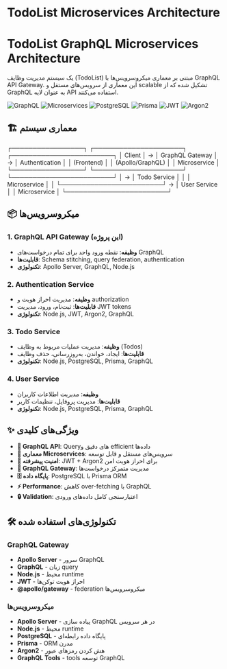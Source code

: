 # TodoList Microservices Architecture
# TodoList GraphQL Microservices Architecture

یک سیستم مدیریت وظایف (TodoList) مبتنی بر معماری میکروسرویس‌ها با GraphQL API Gateway. این معماری از سرویس‌های مستقل و scalable تشکیل شده که از GraphQL به عنوان لایه API استفاده می‌کنند.

![GraphQL](https://img.shields.io/badge/GraphQL-E10098?style=for-the-badge&logo=graphql&logoColor=white)
![Microservices](https://img.shields.io/badge/Microservices-Architecture-FF6B6B?style=for-the-badge)
![PostgreSQL](https://img.shields.io/badge/PostgreSQL-316192?style=for-the-badge&logo=postgresql&logoColor=white)
![Prisma](https://img.shields.io/badge/Prisma-3982CE?style=for-the-badge&logo=Prisma&logoColor=white)
![JWT](https://img.shields.io/badge/JWT-black?style=for-the-badge&logo=JSON%20web%20tokens)
![Argon2](https://img.shields.io/badge/Argon2-4B0082?style=for-the-badge)

## 🏗️ معماری سیستم

┌─────────────────┐ ┌─────────────────────┐ ┌────────────────────────┐
│ Client │ → │ GraphQL Gateway │ → │ Authentication │
│ (Frontend) │ │ (Apollo/GraphQL) │ │ Microservice │
└─────────────────┘ └─────────────────────┘ └────────────────────────┘
│ → │ Todo Service │
│ │ Microservice │
│ └────────────────────────┘
→ │ User Service │
│ Microservice │
└────────────────────────┘
## 📦 میکروسرویس‌ها


### 1. **GraphQL API Gateway** (این پروژه)
- **وظیفه**: نقطه ورود واحد برای تمام درخواست‌های GraphQL
- **قابلیت‌ها**: Schema stitching, query federation, authentication
- **تکنولوژی**: Apollo Server, GraphQL, Node.js

### 2. **Authentication Service**
- **وظیفه**: مدیریت احراز هویت و authorization
- **قابلیت‌ها**: ثبت‌نام، ورود، مدیریت JWT tokens
- **تکنولوژی**: Node.js, JWT, Argon2, GraphQL

### 3. **Todo Service**
- **وظیفه**: مدیریت عملیات مربوط به وظایف (Todos)
- **قابلیت‌ها**: ایجاد، خواندن، به‌روزرسانی، حذف وظایف
- **تکنولوژی**: Node.js, PostgreSQL, Prisma, GraphQL

### 4. **User Service**
- **وظیفه**: مدیریت اطلاعات کاربران
- **قابلیت‌ها**: مدیریت پروفایل، تنظیمات کاربر
- **تکنولوژی**: Node.js, PostgreSQL, Prisma, GraphQL

## ✨ ویژگی‌های کلیدی

- **🎯 GraphQL API**: Queryهای دقیق و efficient داده‌ها
- **🧩 معماری Microservices**: سرویس‌های مستقل و قابل توسعه
- **🔐 امنیت پیشرفته**: JWT + Argon2 برای احراز هویت امن
- **🚪 GraphQL Gateway**: مدیریت متمرکز درخواست‌ها
- **🗄️ پایگاه داده**: PostgreSQL با Prisma ORM
- **⚡ Performance**: کاهش over-fetching با GraphQL
- **🔒 Validation**: اعتبارسنجی کامل داده‌های ورودی

## 🛠️ تکنولوژی‌های استفاده شده

### GraphQL Gateway
- **Apollo Server** - سرور GraphQL
- **GraphQL** - زبان query
- **Node.js** - محیط runtime
- **JWT** - احراز هویت توکن‌ها
- **@apollo/gateway** - federation میکروسرویس‌ها

### میکروسرویس‌ها
- **Apollo Server** - پیاده سازی GraphQL در هر سرویس
- **Node.js** - محیط runtime
- **PostgreSQL** - پایگاه داده رابطه‌ای
- **Prisma** - ORM مدرن
- **Argon2** - هش کردن رمزهای عبور
- **GraphQL Tools** - tools توسعه GraphQL
